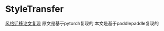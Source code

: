 # StyleTransfer
[风格迁移论文复现](https://blog.csdn.net/weixin_52399825/article/details/132113138?spm=1001.2014.3001.5501)
原文是基于pytorch复现的
本文是基于paddlepaddle复现的
